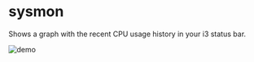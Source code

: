 # sysmon

Shows a graph with the recent CPU usage history in your i3 status bar.

![demo](https://user-images.githubusercontent.com/9169414/27219459-1259c32c-5282-11e7-847d-7e106e8f0fb6.gif)
